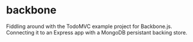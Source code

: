 backbone
========
Fiddling around with the TodoMVC example project for Backbone.js.
Connecting it to an Express app with a MongoDB persistant backing store.
